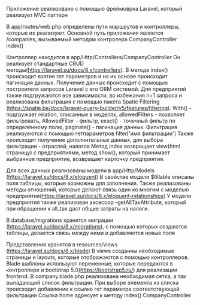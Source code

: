 Приложение реализовано с помощью фреймоврка Laravel, который реализует MVC паттерн

В app/routes/web.php определены пути маршрутов и контроллеры, которые их реализуют.
Основной путь приложения является /companies, вызываемый методом контролера CompanyController index()

Контроллер находится в app/Http/Controllers/CompanyController
Он реализует стандартные CRUD методы(https://laravel.su/docs/8.x/controllers). В методе index() происходит взятие гет параметров и на их основе
происходит пагинация данных. Получение данных происходит с помощью построителя запросов Laravel с его ORM системой.
Для предприятий также подгружаются все зависимости, во избежания n+1 запроса и реализована фильтрация с помощью пакета Spatie Filtering (https://spatie.be/docs/laravel-query-builder/v5/features/filtering).
With() -  подгружает relation, описанные в моделях, allowedFilters - позволяет фильтровать, AllowedFilter - фильтр, exact() - точечный фильтр по определённому полю, paginate() - пагинация данных.
Фильтрация реализуеются с помощью гетпараметров filter['имя фильтрации']
Также происходит получение дополнительных данных, для выбора фильтрации - отраслей, налогов
Метод index возвращает view(html страницу) с предприятиями, метод show(), который принимает выбранное предприятие, возвращает карточку предприятия.

Для всех данных реализованы модели в app/Http/Models (https://laravel.su/docs/8.x/eloquent)
В свойстве модели $fillable описаны поля таблицы, которые возможны для заполнения.
Также реализованы методы отношений, которые делают связь один ко многим с моделью предприятия(https://laravel.su/docs/8.x/eloquent-relationships)
У модели предприятия также реализован аксессор -getAllTaxAttribute, который при обращении к all_tax даст общие затраты на налоги.

В database/migrations хранятся миграции (https://laravel.su/docs/8.x/migrations), с помощью которых создаются таблицы, делается связь между ними и добавляются новые поля

Представления хранятся в resources/views (https://laravel.su/docs/8.x/blade)
В views созданны необходимые страницы и layouts, которые отображаются с помощью контроллеров.
Blade шаблоны используют переменные, которые передаются в контроллере и bootstrap 5.0(https://bootstrap5.ru/) для реализации frontend.
В company.blade.php реализована необходимая сетка, а так выпадающий список фильтрации. При выборе элемента из списка происходит добавление к ссылке гет параметра соответствующей фильтрации
Ссылка home адресует к методу index() CompanyController


